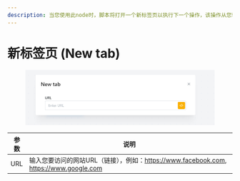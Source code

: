 ```yaml
---
description: 当您使用此node时，脚本将打开一个新标签页以执行下一个操作，该操作从您输入的 URL 开始
---
```


# 新标签页 (New tab)

<figure><img src="../../.gitbook/assets/image (8) (1) (1) (1) (1).png" alt=""><figcaption></figcaption></figure>

| 参数  | 说明                                                                   |
| --- | -------------------------------------------------------------------- |
| URL | 输入您要访问的网站URL（链接），例如：https://www.facebook.com, https://www.google.com |
